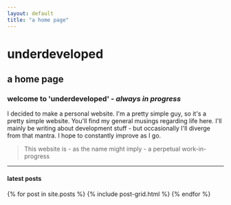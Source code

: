 ```yaml
---
layout: default
title: "a home page"
---
```

<div class="page-lead" style="background-image:url(images/feature.jpg)">
      <div class="page-lead-content">
        <h1>underdeveloped</h1>
        <h2>a home page</h2>
      </div><!-- /.page-lead-content -->
</div>

<div class="page-wrapper">
    <div id="main" role="main" class="wrap">
        <div class="page-title">
            <h3>welcome to 'underdeveloped' - <em>always in progress</em></h3>
        </div>
        <div class ="page-content">
            <p>I decided to make a personal website. I'm a pretty simple guy, so it's a pretty simple website. You'll find my general musings regarding life here. I'll mainly be writing about development stuff - but occasionally I'll diverge from that mantra. I hope to constantly improve as I go.</p>
            <blockquote>This website is - as the name might imply - a perpetual work-in-progress</blockquote>
        </div>
        <hr>
        <h4>latest posts</h4>
        <div class="tiles">
        {% for post in site.posts %}
          {% include post-grid.html %}
        {% endfor %}
        </div>
    </div>
    
</div>


